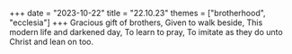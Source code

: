 +++
date = "2023-10-22"
title = "22.10.23"
themes = ["brotherhood", "ecclesia"]
+++
Gracious gift of brothers,
Given to walk beside,
This modern life and darkened day,
To learn to pray,
To imitate as they
do unto Christ and lean on too.
